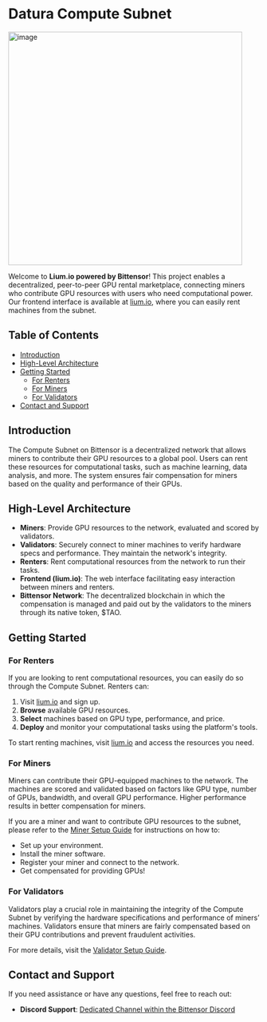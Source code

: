 # Datura Compute Subnet
<img width="469" height="468" alt="image" src="https://github.com/user-attachments/assets/69550b83-91a9-492a-bd7a-09d35c6106d3" />

Welcome to **Lium.io powered by Bittensor**! This project enables a decentralized, peer-to-peer GPU rental marketplace, connecting miners who contribute GPU resources with users who need computational power. Our frontend interface is available at [lium.io](https://lium.io), where you can easily rent machines from the subnet.

## Table of Contents

- [Introduction](#introduction)
- [High-Level Architecture](#high-level-architecture)
- [Getting Started](#getting-started)
  - [For Renters](#for-renters)
  - [For Miners](#for-miners)
  - [For Validators](#for-validators)
- [Contact and Support](#contact-and-support)

## Introduction

The Compute Subnet on Bittensor is a decentralized network that allows miners to contribute their GPU resources to a global pool. Users can rent these resources for computational tasks, such as machine learning, data analysis, and more. The system ensures fair compensation for miners based on the quality and performance of their GPUs.


## High-Level Architecture

- **Miners**: Provide GPU resources to the network, evaluated and scored by validators.
- **Validators**: Securely connect to miner machines to verify hardware specs and performance. They maintain the network's integrity.
- **Renters**: Rent computational resources from the network to run their tasks.
- **Frontend (lium.io)**: The web interface facilitating easy interaction between miners and renters.
- **Bittensor Network**: The decentralized blockchain in which the compensation is managed and paid out by the validators to the miners through its native token, $TAO.

## Getting Started

### For Renters

If you are looking to rent computational resources, you can easily do so through the Compute Subnet. Renters can:

1. Visit [lium.io](https://lium.io) and sign up.
2. **Browse** available GPU resources.
3. **Select** machines based on GPU type, performance, and price.
4. **Deploy** and monitor your computational tasks using the platform's tools.

To start renting machines, visit [lium.io](https://lium.io) and access the resources you need.

### For Miners

Miners can contribute their GPU-equipped machines to the network. The machines are scored and validated based on factors like GPU type, number of GPUs, bandwidth, and overall GPU performance. Higher performance results in better compensation for miners.

If you are a miner and want to contribute GPU resources to the subnet, please refer to the [Miner Setup Guide](neurons/miners/README.md) for instructions on how to:

- Set up your environment.
- Install the miner software.
- Register your miner and connect to the network.
- Get compensated for providing GPUs!

### For Validators

Validators play a crucial role in maintaining the integrity of the Compute Subnet by verifying the hardware specifications and performance of miners’ machines. Validators ensure that miners are fairly compensated based on their GPU contributions and prevent fraudulent activities.

For more details, visit the [Validator Setup Guide](neurons/validators/README.md).


## Contact and Support

If you need assistance or have any questions, feel free to reach out:

- **Discord Support**: [Dedicated Channel within the Bittensor Discord](https://discord.com/channels/799672011265015819/1291754566957928469)
